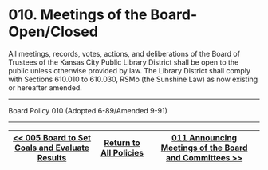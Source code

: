 # 010. Meetings of the Board-Open/Closed

All meetings, records, votes, actions, and deliberations of the Board of Trustees of the Kansas City Public Library District shall be open to the public unless otherwise provided by law. The Library District shall comply with Sections 610.010 to 610.030, RSMo (the Sunshine Law) as now existing or hereafter amended.

---

Board Policy 010 (Adopted 6-89/Amended 9-91)

---
[<< 005 Board to Set Goals and Evaluate Results](/policies/000-internal-policies/005.md) | [Return to All Policies](/policies/) | [011 Announcing Meetings of the Board and Committees >>](/policies/000-internal-policies/011.md)
--- | --- | ---
